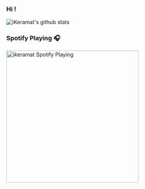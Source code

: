 ### Hi !
![iKeramat's github stats](https://github-readme-stats.vercel.app/api?username=iKeramat&show_icons=true&theme=dracula&count_private=true)

### Spotify Playing 🎧
[<img src="https://ikeramat.vercel.app/api/spotify" alt="ikeramat Spotify Playing" width="350" />](https://open.spotify.com/user/1ryo8oc1nskisb64ma8i57qja)

